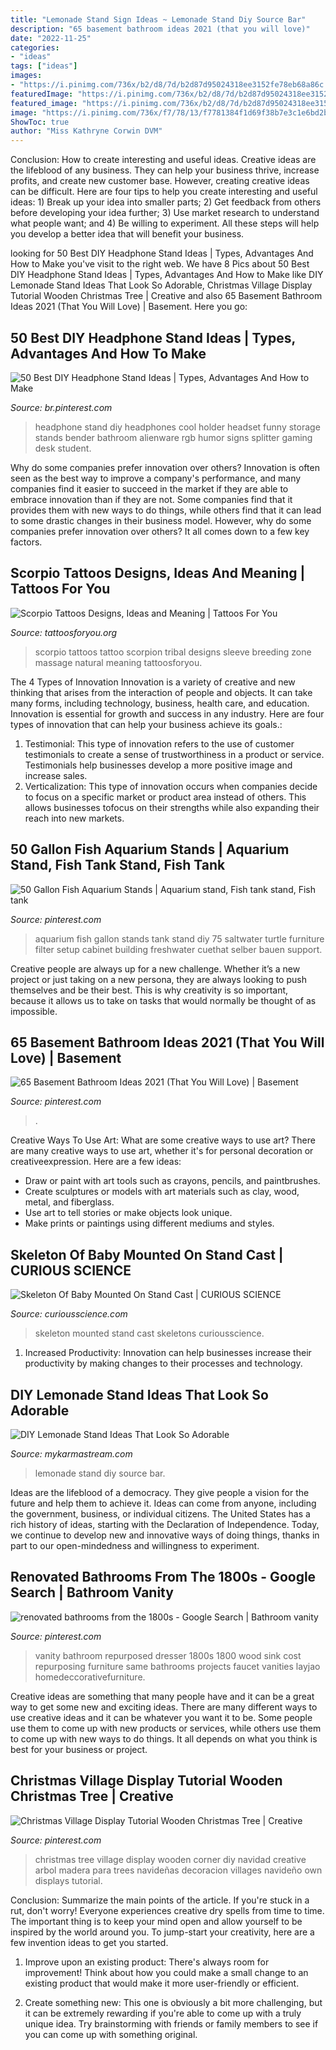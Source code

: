 ```yaml
---
title: "Lemonade Stand Sign Ideas ~ Lemonade Stand Diy Source Bar"
description: "65 basement bathroom ideas 2021 (that you will love)"
date: "2022-11-25"
categories:
- "ideas"
tags: ["ideas"]
images:
- "https://i.pinimg.com/736x/b2/d8/7d/b2d87d95024318ee3152fe78eb68a86c.jpg"
featuredImage: "https://i.pinimg.com/736x/b2/d8/7d/b2d87d95024318ee3152fe78eb68a86c.jpg"
featured_image: "https://i.pinimg.com/736x/b2/d8/7d/b2d87d95024318ee3152fe78eb68a86c.jpg"
image: "https://i.pinimg.com/736x/f7/78/13/f7781384f1d69f38b7e3c1e6bd2b9fb7.jpg"
ShowToc: true
author: "Miss Kathryne Corwin DVM"
---
```



Conclusion: How to create interesting and useful ideas.
Creative ideas are the lifeblood of any business. They can help your business thrive, increase profits, and create new customer base. However, creating creative ideas can be difficult. Here are four tips to help you create interesting and useful ideas: 1) Break up your idea into smaller parts; 2) Get feedback from others before developing your idea further; 3) Use market research to understand what people want; and 4) Be willing to experiment. All these steps will help you develop a better idea that will benefit your business.

	

		
looking for 50 Best DIY Headphone Stand Ideas | Types, Advantages And How to Make you've visit to the right web. We have 8 Pics about 50 Best DIY Headphone Stand Ideas | Types, Advantages And How to Make like DIY Lemonade Stand Ideas That Look So Adorable, Christmas Village Display Tutorial Wooden Christmas Tree | Creative and also 65 Basement Bathroom Ideas 2021 (That You Will Love) | Basement. Here you go:
		
    
## 50 Best DIY Headphone Stand Ideas | Types, Advantages And How To Make

<img loading=lazy src="https://i.pinimg.com/736x/b2/d8/7d/b2d87d95024318ee3152fe78eb68a86c.jpg" onerror="this.onerror=null;this.src='https://tse4.mm.bing.net/th?id=OIP.GycDz_TDNyX7BTb37tRFugHaJ5&amp;pid=15.1';" alt="50 Best DIY Headphone Stand Ideas | Types, Advantages And How to Make">

_Source: br.pinterest.com_

>headphone stand diy headphones cool holder headset funny storage stands bender bathroom alienware rgb humor signs splitter gaming desk student. 

	

Why do some companies prefer innovation over others?
Innovation is often seen as the best way to improve a company's performance, and many companies find it easier to succeed in the market if they are able to embrace innovation than if they are not. Some companies find that it provides them with new ways to do things, while others find that it can lead to some drastic changes in their business model. However, why do some companies prefer innovation over others? It all comes down to a few key factors.

    
## Scorpio Tattoos Designs, Ideas And Meaning | Tattoos For You

<img loading=lazy src="http://www.tattoosforyou.org/wp-content/uploads/2013/10/Scorpio-Tattoo-Sleeve.jpg" onerror="this.onerror=null;this.src='https://tse2.mm.bing.net/th?id=OIP.O1NFmfmZMijWJbjcQ1-05gHaJ6&amp;pid=15.1';" alt="Scorpio Tattoos Designs, Ideas and Meaning | Tattoos For You">

_Source: tattoosforyou.org_

>scorpio tattoos tattoo scorpion tribal designs sleeve breeding zone massage natural meaning tattoosforyou. 

	

The 4 Types of Innovation
Innovation is a variety of creative and new thinking that arises from the interaction of people and objects. It can take many forms, including technology, business, health care, and education. Innovation is essential for growth and success in any industry. Here are four types of innovation that can help your business achieve its goals.: 
1. Testimonial: This type of innovation refers to the use of customer testimonials to create a sense of trustworthiness in a product or service. Testimonials help businesses develop a more positive image and increase sales. 
2. Verticalization: This type of innovation occurs when companies decide to focus on a specific market or product area instead of others. This allows businesses tofocus on their strengths while also expanding their reach into new markets. 

    
## 50 Gallon Fish Aquarium Stands | Aquarium Stand, Fish Tank Stand, Fish Tank

<img loading=lazy src="https://i.pinimg.com/736x/a2/d2/ab/a2d2ab8f6cd2debcf8b2ff10107e2379--diy-aquarium-stand-aquarium-design.jpg" onerror="this.onerror=null;this.src='https://tse3.mm.bing.net/th?id=OIP.ZmJvkl_-3p4-YGPVxf-KUQHaJ3&amp;pid=15.1';" alt="50 Gallon Fish Aquarium Stands | Aquarium stand, Fish tank stand, Fish tank">

_Source: pinterest.com_

>aquarium fish gallon stands tank stand diy 75 saltwater turtle furniture filter setup cabinet building freshwater cuethat selber bauen support. 

	

Creative people are always up for a new challenge. Whether it’s a new project or just taking on a new persona, they are always looking to push themselves and be their best. This is why creativity is so important, because it allows us to take on tasks that would normally be thought of as impossible.

    
## 65 Basement Bathroom Ideas 2021 (That You Will Love) | Basement

<img loading=lazy src="https://i.pinimg.com/736x/6b/57/91/6b5791954ed975512b61cc4a9892de8a.jpg" onerror="this.onerror=null;this.src='https://tse2.mm.bing.net/th?id=OIP.dXs5p2Aug6PDImLv302rFAHaLH&amp;pid=15.1';" alt="65 Basement Bathroom Ideas 2021 (That You Will Love) | Basement">

_Source: pinterest.com_

>. 

	

Creative Ways To Use Art: What are some creative ways to use art?
There are many creative ways to use art, whether it's for personal decoration or creativeexpression. Here are a few ideas: 
- Draw or paint with art tools such as crayons, pencils, and paintbrushes.
- Create sculptures or models with art materials such as clay, wood, metal, and fiberglass.
- Use art to tell stories or make objects look unique.
- Make prints or paintings using different mediums and styles.

    
## Skeleton Of Baby Mounted On Stand Cast | CURIOUS SCIENCE

<img loading=lazy src="https://www.curiousscience.com/images/stock/img1148.jpg" onerror="this.onerror=null;this.src='https://tse4.mm.bing.net/th?id=OIP.j4-rVfr8xXQirIEQ5ZFImgAAAA&amp;pid=15.1';" alt="Skeleton Of Baby Mounted On Stand Cast | CURIOUS SCIENCE">

_Source: curiousscience.com_

>skeleton mounted stand cast skeletons curiousscience. 

	

1. Increased Productivity: Innovation can help businesses increase their productivity by making changes to their processes and technology.

    
## DIY Lemonade Stand Ideas That Look So Adorable

<img loading=lazy src="https://mykarmastream.com/wp-content/uploads/2019/02/DIY-Lemonade-Stand-6.jpg" onerror="this.onerror=null;this.src='https://tse2.mm.bing.net/th?id=OIP.AZJImuqtvKaZGpEnGG8ePQDYEg&amp;pid=15.1';" alt="DIY Lemonade Stand Ideas That Look So Adorable">

_Source: mykarmastream.com_

>lemonade stand diy source bar. 

	

Ideas are the lifeblood of a democracy. They give people a vision for the future and help them to achieve it. Ideas can come from anyone, including the government, business, or individual citizens. The United States has a rich history of ideas, starting with the Declaration of Independence. Today, we continue to develop new and innovative ways of doing things, thanks in part to our open-mindedness and willingness to experiment.

    
## Renovated Bathrooms From The 1800s - Google Search | Bathroom Vanity

<img loading=lazy src="https://i.pinimg.com/736x/ee/b3/98/eeb398ac933489de3f10d7565d94e042--bathrooms.jpg" onerror="this.onerror=null;this.src='https://tse4.mm.bing.net/th?id=OIP.WESeOs7xbpMqaudVaWmeIQHaJ3&amp;pid=15.1';" alt="renovated bathrooms from the 1800s - Google Search | Bathroom vanity">

_Source: pinterest.com_

>vanity bathroom repurposed dresser 1800s 1800 wood sink cost repurposing furniture same bathrooms projects faucet vanities layjao homedeccorativefurniture. 

	

Creative ideas are something that many people have and it can be a great way to get some new and exciting ideas. There are many different ways to use creative ideas and it can be whatever you want it to be. Some people use them to come up with new products or services, while others use them to come up with new ways to do things. It all depends on what you think is best for your business or project.

    
## Christmas Village Display Tutorial Wooden Christmas Tree | Creative

<img loading=lazy src="https://i.pinimg.com/736x/f7/78/13/f7781384f1d69f38b7e3c1e6bd2b9fb7.jpg" onerror="this.onerror=null;this.src='https://tse4.mm.bing.net/th?id=OIP.5PLJHEKtM5Op4av1BS1FOgHaO0&amp;pid=15.1';" alt="Christmas Village Display Tutorial Wooden Christmas Tree | Creative">

_Source: pinterest.com_

>christmas tree village display wooden corner diy navidad creative arbol madera para trees navideñas decoracion villages navideño own displays tutorial. 

	

Conclusion: Summarize the main points of the article.
If you're stuck in a rut, don't worry! Everyone experiences creative dry spells from time to time. The important thing is to keep your mind open and allow yourself to be inspired by the world around you. To jump-start your creativity, here are a few invention ideas to get you started.
1. Improve upon an existing product: There's always room for improvement! Think about how you could make a small change to an existing product that would make it more user-friendly or efficient.

2. Create something new: This one is obviously a bit more challenging, but it can be extremely rewarding if you're able to come up with a truly unique idea. Try brainstorming with friends or family members to see if you can come up with something original.


